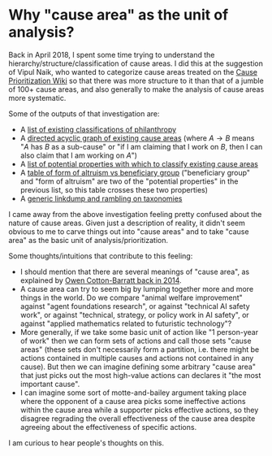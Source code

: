# Why "cause area" as the unit of analysis?

Back in April 2018, I spent some time trying to understand the hierarchy/structure/classification of cause areas. I did this at the suggestion of Vipul Naik, who wanted to categorize cause areas treated on the [Cause Prioritization Wiki](https://causeprioritization.org/) so that there was more structure to it than that of a jumble of 100+ cause areas, and also generally to make the analysis of cause areas more systematic.

Some of the outputs of that investigation are:

- A [list of existing classifications of philanthropy](https://causeprioritization.org/List_of_classifications_of_philanthropy)
- A [directed acyclic graph of existing cause areas](https://causeprioritization.org/dagitty-model.svg) (where $A \to B$ means "$A$ has $B$ as a sub-cause" or "if I am claiming that I work on $B$, then I can also claim that I am working on $A$")
- A [list of potential properties with which to classify existing cause areas](https://causeprioritization.org/Cause_area_classification)
- A [table of form of altruism vs beneficiary group](https://docs.google.com/document/d/1l22FA-QVcER1mANhs2id_fp5Sc-RlQc4etHizMoEtDw/edit) ("beneficiary group" and "form of altruism" are two of the "potential properties" in the previous list, so this table crosses these two properties)
- A [generic linkdump and rambling on taxonomies](https://issarice.com/taxonomies)

I came away from the above investigation feeling pretty confused about the nature of cause areas. Given just a description of reality, it didn't seem obvious to me to carve things out into "cause areas" and to take "cause area" as the basic unit of analysis/prioritization.

Some thoughts/intuitions that contribute to this feeling:

- I should mention that there are several meanings of "cause area", as explained by [Owen Cotton-Barratt back in 2014](http://www.fhi.ox.ac.uk/on-causes/).
- A cause area can try to seem big by lumping together more and more things in the world. Do we compare "animal welfare improvement" against "agent foundations research", or against "technical AI safety work", or against "technical, strategy, or policy work in AI safety", or against "applied mathematics related to futuristic technology"?
- More generally, if we take some basic unit of action like "1 person-year of work" then we can form sets of actions and call those sets "cause areas" (these sets don't necessarily form a partition, i.e. there might be actions contained in multiple causes and actions not contained in any cause). But then we can imagine defining some arbitrary "cause area" that just picks out the most high-value actions can declares it "the most important cause".
- I can imagine some sort of motte-and-bailey argument taking place where the opponent of a cause area picks some ineffective actions within the cause area while a supporter picks effective actions, so they disagree regrading the overall effectiveness of the cause area despite agreeing about the effectiveness of specific actions.

I am curious to hear people's thoughts on this.

